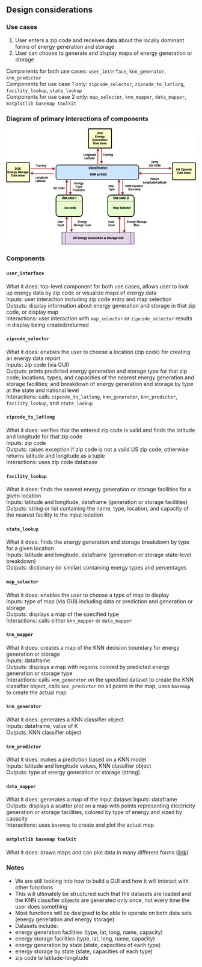 ## Design considerations

### Use cases
1. User enters a zip code and receives data about the locally dominant forms of energy generation and storage
2. User can choose to generate and display maps of energy generation or storage

Components for both use cases: `user_interface`, `knn_generator`, `knn_predictor`  
Components for use case 1 only: `zipcode_selector`, `zipcode_to_latlong`, `facility_lookup`, `state_lookup`  
Components for use case 2 only: `map_selector`, `knn_mapper`, `data_mapper`, `matplotlib basemap toolkit`  

### Diagram of primary interactions of components


![Diagram of primary interactions of components](Process_Flow.png)







### Components

#### `user_interface`
What it does: top-level component for both use cases, allows user to look up energy data by zip code or visualize maps of energy data  
Inputs: user interaction including zip code entry and map selection  
Outputs: display information about energy generation and storage in that zip code, or display map  
Interactions: user interaction with `map_selector` or `zipcode_selector` results in display being created/returned


#### `zipcode_selector`
What it does: enables the user to choose a location (zip code) for creating an energy data report  
Inputs: zip code (via GUI)  
Outputs: prints predicted energy generation and storage type for that zip code; locations, types, and capacities of the nearest energy generation and storage facilities; and breakdown of energy generation and storage by type at the state and national level  
Interactions: calls `zipcode_to_latlong`, `knn_generator`, `knn_predictor`, `facility_lookup`, and `state_lookup`

#### `zipcode_to_latlong`
What it does: verifies that the entered zip code is valid and finds the latitude and longitude for that zip code  
Inputs: zip code  
Outputs: raises exception if zip code is not a valid US zip code, otherwise returns latitude and longitude as a tuple    
Interactions: uses zip code database  

#### `facility_lookup`
What it does: finds the nearest energy generation or storage facilities for a given location  
Inputs: latitude and longitude, dataframe (generation or storage facilities)  
Outputs: string or list containing the name, type, location, and capacity of the nearest facility to the input location  
#### `state_lookup`
What it does: finds the energy generation and storage breakdown by type for a given location  
Inputs: latitude and longitude, dataframe (generation or storage state-level breakdown)  
Outputs: dictionary (or similar) containing energy types and percentages  


#### `map_selector`
What it does: enables the user to choose a type of map to display  
Inputs: type of map (via GUI) including data or prediction and generation or storage  
Outputs: displays a map of the specified type  
Interactions: calls either `knn_mapper` or `data_mapper`  

#### `knn_mapper`
What it does: creates a map of the KNN decision boundary for energy generation or storage  
Inputs: dataframe    
Outputs: displays a map with regions colored by predicted energy generation or storage type    
Interactions: calls `knn_generator` on the specified dataset to create the KNN classifier object, calls `knn_predictor` on all points in the map, uses `basemap` to create the actual map  

#### `knn_generator`
What it does: generates a KNN classifier object  
Inputs: dataframe, value of K   
Outputs: KNN classifier object

#### `knn_predictor`
What it does: makes a prediction based on a KNN model  
Inputs: latitude and longitude values, KNN classifier object  
Outputs: type of energy generation or storage (string)  

#### `data_mapper`
What it does: generates a map of the input dataset
Inputs: dataframe  
Outputs: displays a scatter plot on a map with points representing electricity generation or storage facilities, colored by type of energy and sized by capacity  
Interactions: uses `basemap` to create and plot the actual map

#### `matplotlib basemap toolkit`
What it does: draws maps and can plot data in many different forms ([link](http://matplotlib.org/basemap/))



### Notes
* We are still looking into how to build a GUI and how it will interact with other functions
* This will ultimately be structured such that the datasets are loaded and the KNN classifier objects are generated only once, not every time the user does something
* Most functions will be designed to be able to operate on both data sets (energy generation and energy storage)
* Datasets include:
 * energy generation facilities (type, lat, long, name, capacity)
 * energy storage facilities (type, lat, long, name, capacity)
 * energy generation by state (state, capacities of each type)
 * energy storage by state (state, capacities of each type)
 * zip code to latitude-longitude

